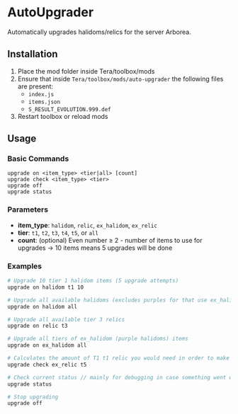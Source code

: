 # AutoUpgrader
Automatically upgrades halidoms/relics for the server Arborea.


## Installation
1. Place the mod folder inside Tera/toolbox/mods
2. Ensure that inside `Tera/toolbox/mods/auto-upgrader` the following files are present:
   - `index.js`
   - `items.json` 
   - `S_RESULT_EVOLUTION.999.def` 
3. Restart toolbox or reload mods

## Usage
### Basic Commands
```
upgrade on <item_type> <tier|all> [count]
upgrade check <item_type> <tier>
upgrade off
upgrade status
```
### Parameters
- **item_type**: `halidom`, `relic`, `ex_halidom`, `ex_relic`
- **tier**: `t1`, `t2`, `t3`, `t4`, `t5`, or `all`
- **count**: (optional) Even number ≥ 2 - number of items to use for upgrades -> 10 items means 5 upgrades will be done

### Examples
```bash
# Upgrade 10 tier 1 halidom items (5 upgrade attempts)
upgrade on halidom t1 10

# Upgrade all available halidoms (excludes purples for that use ex_halidom)
upgrade on halidom all

# Upgrade all available tier 3 relics
upgrade on relic t3

# Upgrade all tiers of ex_halidom (purple halidoms) items
upgrade on ex_halidom all

# Calculates the amount of T1 t1 relic you would need in order to make a t5 ex_relic
upgrade check ex_relic t5 

# Check current status // mainly for debugging in case something went wrong
upgrade status

# Stop upgrading
upgrade off
```
